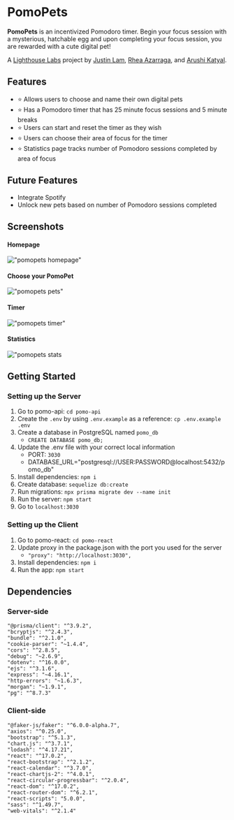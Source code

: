 # PomoPets

**PomoPets** is an incentivized Pomodoro timer. Begin your focus session with a mysterious, hatchable egg and upon completing your focus session, you are rewarded with a cute digital pet!

A [Lighthouse Labs](https://www.lighthouselabs.ca/) project by [Justin Lam](https://github.com/justinklam), [Rhea Azarraga](https://github.com/Rheaazarraga), and [Arushi Katyal](https://github.com/katy-arushi).

## Features
- ⭐ Allows users to choose and name their own digital pets
- ⭐ Has a Pomodoro timer that has 25 minute focus sessions and 5 minute breaks
- ⭐ Users can start and reset the timer as they wish
- ⭐ Users can choose their area of focus for the timer
- ⭐ Statistics page tracks number of Pomodoro sessions completed by area of focus

## Future Features
- Integrate Spotify
- Unlock new pets based on number of Pomodoro sessions completed

## Screenshots
#### Homepage
!["pomopets homepage"](https://github.com/justinklam/pomopets/blob/main/pomo-react/public/screenshots/home.png?raw=true)
#### Choose your PomoPet
!["pomopets pets"](https://github.com/justinklam/pomopets/blob/main/pomo-react/public/screenshots/pets.png?raw=true)
#### Timer
!["pomopets timer"](https://github.com/justinklam/pomopets/blob/main/pomo-react/public/screenshots/timer.png?raw=true)
#### Statistics
!["pomopets stats](https://github.com/justinklam/pomopets/blob/main/pomo-react/public/screenshots/stats.png?raw=true)

## Getting Started

### Setting up the Server

1. Go to pomo-api: `cd pomo-api`
2. Create the `.env` by using `.env.example` as a reference: `cp .env.example .env`
3. Create a database in PostgreSQL named `pomo_db`
   - `CREATE DATABASE pomo_db;`
4. Update the .env file with your correct local information 
     - PORT: `3030`
     - DATABASE_URL="postgresql://USER:PASSWORD@localhost:5432/pomo_db"
5. Install dependencies: `npm i`
6. Create database: `sequelize db:create`
7. Run migrations: `npx prisma migrate dev --name init`
8. Run the server: `npm start`
9. Go to `localhost:3030`

### Setting up the Client

1. Go to pomo-react: `cd pomo-react`
2. Update proxy in the package.json with the port you used for the server
   - `"proxy": "http://localhost:3030",`
3. Install dependencies: `npm i`
4. Run the app: `npm start`
  
## Dependencies
### Server-side
    "@prisma/client": "^3.9.2",
    "bcryptjs": "^2.4.3",
    "bundle": "^2.1.0",
    "cookie-parser": "~1.4.4",
    "cors": "^2.8.5",
    "debug": "~2.6.9",
    "dotenv": "^16.0.0",
    "ejs": "^3.1.6",
    "express": "~4.16.1",
    "http-errors": "~1.6.3",
    "morgan": "~1.9.1",
    "pg": "^8.7.3"
    
### Client-side
    "@faker-js/faker": "^6.0.0-alpha.7",
    "axios": "^0.25.0",
    "bootstrap": "^5.1.3",
    "chart.js": "^3.7.1",
    "lodash": "^4.17.21",
    "react": "^17.0.2",
    "react-bootstrap": "^2.1.2",
    "react-calendar": "^3.7.0",
    "react-chartjs-2": "^4.0.1",
    "react-circular-progressbar": "^2.0.4",
    "react-dom": "^17.0.2",
    "react-router-dom": "^6.2.1",
    "react-scripts": "5.0.0",
    "sass": "^1.49.7",
    "web-vitals": "^2.1.4"
